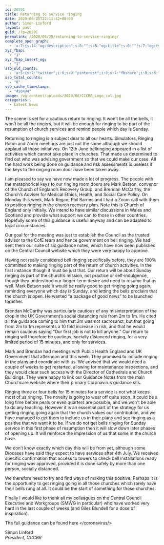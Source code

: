 ```yaml
---
id: 20591
title: Returning to service ringing
date: 2020-06-25T22:11:42+00:00
author: Simon Linford
layout: post
guid: /?p=20591
permalink: /2020/06/25/returning-to-service-ringing/
complete_open_graph:
  - 'a:7:{s:14:"og:description";s:0:"";s:8:"og:title";s:0:"";s:7:"og:type";s:0:"";s:12:"twitter:card";s:7:"summary";s:15:"twitter:creator";s:0:"";s:19:"twitter:description";s:0:"";s:8:"og:image";s:5:"20596";}'
xyz_fbap:
  - "1"
xyz_fbap_insert_og:
  - "1"
ssb_old_counts:
  - 'a:5:{s:7:"twitter";i:0;s:9:"pinterest";i:0;s:7:"fbshare";i:0;s:6:"reddit";i:0;s:6:"tumblr";N;}'
ssb_total_counts:
  - "0"
ssb_cache_timestamp:
  - "450494"
image: /wp-content/uploads/2020/06/CCCBR_Logo_col.jpg
categories:
  - Latest News
---
```

The scene is set for a cautious return to ringing. It won’t be all the bells, it won’t be all the ringers, but it will be enough for ringing to be part of the resumption of church services and remind people which day is Sunday.

Returning to ringing is a subject dear to all our hearts. Simulators, Ringing Room and Zoom meetings are just not the same although we should applaud all those initiatives. On 12th June bellringing appeared in a list of activities which cannot take place in churches. That made us determined to find out who was advising government so that we could make our case. All the hard work being done on guidance and risk assessments is useless if the keys to the ringing room door have been taken away.

<span style="font-style: inherit; font-weight: inherit;">I am pleased to say we have now made a lot of progress. The people with the metaphorical keys to our ringing room doors are Mark Betson, convenor of the Church of England’s Recovery Group, and Brendan McCarthy, the Church’s Adviser for Medical Ethics, Health, and Social Care Policy. On Monday this week, Mark Regan, Phil Barnes and I had a Zoom call with them to position ringing in the church recovery plan.</span> Note this is Church of England only initially. We intend to have similar discussions in Wales and Scotland and provide what support we can to those in other countries. Hopefully some of this guidance is useful anyway and can be adapted to local circumstances.

<span style="font-style: inherit; font-weight: inherit;">Our goal for the meeting was just to establish the Council as the trusted advisor to the CofE team and hence government on bell ringing. We had sent them our suite of six guidance notes, which have now been published on the Central Council website which they were very happy to approve. </span>

<span style="font-style: inherit; font-weight: inherit;">Having not really considered bell ringing specifically before, they are 100% committed to making ringing part of the return of church activities. In the first instance though it must be just that. Our return will be about Sunday ringing as part of the church’s mission, not practice or self-indulgence, though they understood our longer-term desire and need to resume that as well. Mark Betson said it would be really good to get ringing going again, reminding everyone which day is Sunday, and letting the bells proclaim that the church is open. He wanted “a package of good news” to be launched together.</span>

<span style="font-style: inherit; font-weight: inherit;">Brendan McCarthy was particularly cautious of any misinterpretation of the drop in the UK Government’s social distancing rule from 2m to 1m. He cited all the guidance coming to him that 2m was not sacrosanct, but that going from 2m to 1m</span><span style="font-style: inherit; font-weight: inherit;"> </span><span style="font-style: inherit; font-weight: inherit;">represents a 10 fold increase in risk, and that he would remain cautious saying “Our first job is not to kill anyone.”</span> Our return to ringing will therefore be cautious, socially distanced ringing, for a very limited period of 15 minutes, and only for services.

<span style="font-style: inherit; font-weight: inherit;">Mark and Brendan had meetings with Public Health England and UK Government that afternoon and this week. They promised to include ringing in the plans and coordinate with us. We advised that we would need a couple of weeks to get restarted, allowing for maintenance inspections, and they would clear such access with the Director of Cathedrals and Church Buildings. They were happy to link our Guidance Notes from the main Churchcare website where their primary Coronavirus guidance sits.</span>

<span style="font-style: inherit; font-weight: inherit;">Ringing three or four bells for 15 minutes for a service is not what keeps most of us ringing. The novelty is going to wear off quite soon. It could be a long time before peals or even quarters are possible, and we won&apos;t be able to do any teaching. However it is an essential part of the strategy for us getting ringing going again that the church values our contribution, and we have managed to get them to include us in their plans and see ringing as a positive that we want it to be. If we do not get bells ringing for Sunday service in this first phase of resumption then it will slow down later phases of opening up. It will reinforce the impression of us that some in the church have. </span>

We don’t know exactly which day this will be from yet, although some Dioceses have said they expect to have services after 4th July. We received specific confirmation that access to towers to check bell installations ready for ringing was approved, provided it is done safely by more than one person, socially distanced.

We therefore need to try and find ways of making this positive. Perhaps it is the opportunity to get ringing going in all those churches which rarely have their bells rung at all. It could be the start of something for those churches.

Finally I would like to thank all my colleagues on the Central Council Executive and Workgroups (SMWG in particular) who have worked very hard in the last couple of weeks (and Giles Blundell for a dose of inspiration).

The full guidance can be found here </coronavirus/>

Simon Linford  
_President, CCCBR_
